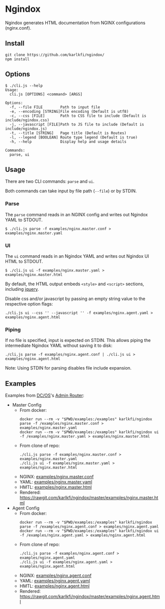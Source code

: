 # Ngindox

Ngindox generates HTML documentation from NGINX configurations (nginx.conf).


## Install

```
git clone https://github.com/karlkfi/ngindox/
npm install
```


## Options

```
$ ./cli.js --help
Usage:
  cli.js [OPTIONS] <command> [ARGS]

Options:
  -f, --file FILE        Path to input file
  -e, --encoding [STRING]File encoding (Default is utf8)
  -c, --css [FILE]       Path to CSS file to include (Default is include/ngindox.css)
  -j, --javascript [FILE]Path to JS file to include (Default is include/ngindox.js)
  -t, --title [STRING]   Page title (Default is Routes)
  -l, --legend [BOOLEAN] Route type legend (Default is true)
  -h, --help             Display help and usage details

Commands:
  parse, ui
```


## Usage

There are two CLI commands: `parse` and `ui`.

Both commands can take input by file path (`--file`) or by STDIN.

### Parse

The `parse` command reads in an NGINX config and writes out Ngindox YAML to STDOUT.

```
$ ./cli.js parse -f examples/nginx.master.conf > examples/nginx.master.yaml
```

### UI

The `ui` command reads in an Ngindox YAML and writes out Ngindox UI HTML to STDOUT.

```
$ ./cli.js ui -f examples/nginx.master.yaml > examples/nginx.master.html
```

By default, the HTML output embeds `<style>` and `<script>` sections, including [jquery](https://jquery.com/).

Disable css and/or javascript by passing an empty string value to the respective option flags:

```
./cli.js ui --css '' --javascript '' -f examples/nginx.agent.yaml > examples/nginx.agent.html
```

### Piping

If no file is specified, input is expected on STDIN. This allows piping the intermediate Ngindox YAML without saving it to disk:

```
./cli.js parse -f examples/nginx.agent.conf | ./cli.js ui > examples/nginx.agent.html
```

Note: Using STDIN for parsing disables file include expansion.


## Examples

Examples from [DC/OS](https://dcos.io)'s [Admin Router](https://github.com/dcos/adminrouter):

- Master Config
  - From docker:
    ```
    docker run --rm -v "$PWD/examples:/examples" karlkfi/ngindox parse -f /examples/nginx.master.conf > examples/nginx.master.yaml
    docker run --rm -v "$PWD/examples:/examples" karlkfi/ngindox ui -f /examples/nginx.master.yaml > examples/nginx.master.html
    ```
  - From clone of repo:
    ```
    ./cli.js parse -f examples/nginx.master.conf > examples/nginx.master.yaml
    ./cli.js ui -f examples/nginx.master.yaml > examples/nginx.master.html
    ```
  - NGINX: [examples/nginx.master.conf](examples/nginx.master.conf)
  - YAML: [examples/nginx.master.yaml](examples/nginx.master.yaml)
  - HMTL: [examples/nginx.master.html](examples/nginx.master.html)
  - Rendered: <https://rawgit.com/karlkfi/ngindox/master/examples/nginx.master.html>
- Agent Config
  - From docker:
    ```
    docker run --rm -v "$PWD/examples:/examples" karlkfi/ngindox parse -f /examples/nginx.agent.conf > examples/nginx.agent.yaml
    docker run --rm -v "$PWD/examples:/examples" karlkfi/ngindox ui -f /examples/nginx.agent.yaml > examples/nginx.agent.html
    ```
  - From clone of repo:
    ```
    ./cli.js parse -f examples/nginx.agent.conf > examples/nginx.agent.yaml
    ./cli.js ui -f examples/nginx.agent.yaml > examples/nginx.agent.html
    ```
  - NGINX: [examples/nginx.agent.conf](examples/nginx.agent.conf)
  - YAML: [examples/nginx.agent.yaml](examples/nginx.agent.yaml)
  - HMTL: [examples/nginx.agent.html](examples/nginx.agent.html)
  - Rendered: <https://rawgit.com/karlkfi/ngindox/master/examples/nginx.agent.html>
